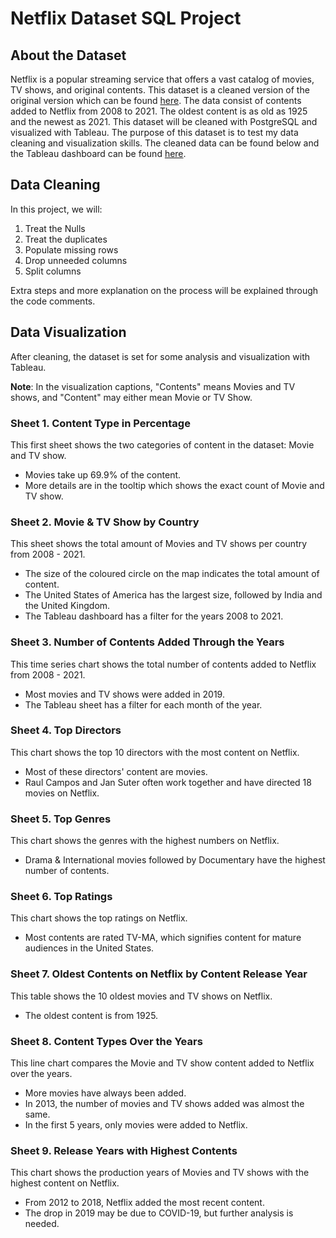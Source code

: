 # Netflix Dataset SQL Project

## About the Dataset

Netflix is a popular streaming service that offers a vast catalog of movies, TV shows, and original contents. This dataset is a cleaned version of the original version which can be found [here](link_to_original_dataset). The data consist of contents added to Netflix from 2008 to 2021. The oldest content is as old as 1925 and the newest as 2021. This dataset will be cleaned with PostgreSQL and visualized with Tableau. The purpose of this dataset is to test my data cleaning and visualization skills. The cleaned data can be found below and the Tableau dashboard can be found [here](link_to_tableau_dashboard).

## Data Cleaning

In this project, we will:

1. Treat the Nulls
2. Treat the duplicates
3. Populate missing rows
4. Drop unneeded columns
5. Split columns

Extra steps and more explanation on the process will be explained through the code comments.

## Data Visualization

After cleaning, the dataset is set for some analysis and visualization with Tableau.

**Note**: In the visualization captions, "Contents" means Movies and TV shows, and "Content" may either mean Movie or TV Show.

### Sheet 1. Content Type in Percentage

This first sheet shows the two categories of content in the dataset: Movie and TV show.

- Movies take up 69.9% of the content.
- More details are in the tooltip which shows the exact count of Movie and TV show.

### Sheet 2. Movie & TV Show by Country

This sheet shows the total amount of Movies and TV shows per country from 2008 - 2021.

- The size of the coloured circle on the map indicates the total amount of content.
- The United States of America has the largest size, followed by India and the United Kingdom.
- The Tableau dashboard has a filter for the years 2008 to 2021.

### Sheet 3. Number of Contents Added Through the Years

This time series chart shows the total number of contents added to Netflix from 2008 - 2021.

- Most movies and TV shows were added in 2019.
- The Tableau sheet has a filter for each month of the year.

### Sheet 4. Top Directors

This chart shows the top 10 directors with the most content on Netflix.

- Most of these directors' content are movies.
- Raul Campos and Jan Suter often work together and have directed 18 movies on Netflix.

### Sheet 5. Top Genres

This chart shows the genres with the highest numbers on Netflix.

- Drama & International movies followed by Documentary have the highest number of contents.

### Sheet 6. Top Ratings

This chart shows the top ratings on Netflix.

- Most contents are rated TV-MA, which signifies content for mature audiences in the United States.

### Sheet 7. Oldest Contents on Netflix by Content Release Year

This table shows the 10 oldest movies and TV shows on Netflix.

- The oldest content is from 1925.

### Sheet 8. Content Types Over the Years

This line chart compares the Movie and TV show content added to Netflix over the years.

- More movies have always been added.
- In 2013, the number of movies and TV shows added was almost the same.
- In the first 5 years, only movies were added to Netflix.

### Sheet 9. Release Years with Highest Contents

This chart shows the production years of Movies and TV shows with the highest content on Netflix.

- From 2012 to 2018, Netflix added the most recent content.
- The drop in 2019 may be due to COVID-19, but further analysis is needed.

